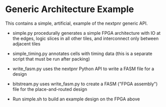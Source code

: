 # Generic Architecture Example

This contains a simple, artificial, example of the nextpnr generic API.

 - simple.py procedurally generates a simple FPGA architecture with IO at the edges,
   logic slices in all other tiles, and interconnect only between adjacent tiles
 
 - simple_timing.py annotates cells with timing data (this is a separate script that must be run after packing)

 - write_fasm.py uses the nextpnr Python API to write a FASM file for a design

 - bitstream.py uses write_fasm.py to create a FASM ("FPGA assembly") file for the place-and-routed design

 - Run simple.sh to build an example design on the FPGA above